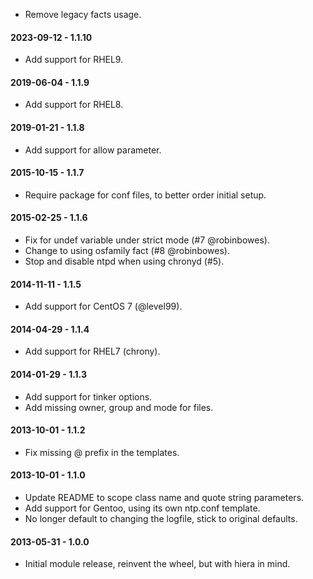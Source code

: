 * Remove legacy facts usage.

#### 2023-09-12 - 1.1.10
* Add support for RHEL9.

#### 2019-06-04 - 1.1.9
* Add support for RHEL8.

#### 2019-01-21 - 1.1.8
* Add support for allow parameter.

#### 2015-10-15 - 1.1.7
* Require package for conf files, to better order initial setup.

#### 2015-02-25 - 1.1.6
* Fix for undef variable under strict mode (#7 @robinbowes).
* Change to using osfamily fact (#8 @robinbowes).
* Stop and disable ntpd when using chronyd (#5).

#### 2014-11-11 - 1.1.5
* Add support for CentOS 7 (@level99).

#### 2014-04-29 - 1.1.4
* Add support for RHEL7 (chrony).

#### 2014-01-29 - 1.1.3
* Add support for tinker options.
* Add missing owner, group and mode for files.

#### 2013-10-01 - 1.1.2
* Fix missing @ prefix in the templates.

#### 2013-10-01 - 1.1.0
* Update README to scope class name and quote string parameters.
* Add support for Gentoo, using its own ntp.conf template.
* No longer default to changing the logfile, stick to original defaults.

#### 2013-05-31 - 1.0.0
* Initial module release, reinvent the wheel, but with hiera in mind.

